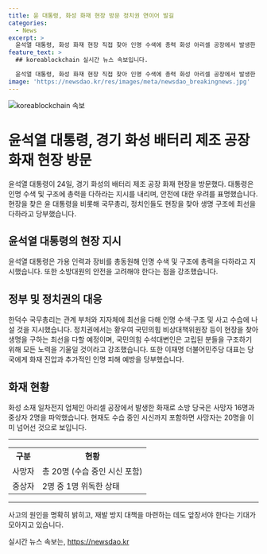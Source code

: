 ```yaml
---
title: 윤 대통령, 화성 화재 현장 방문 정치권 연이어 발길
categories:
  - News
excerpt: >
  윤석열 대통령, 화성 화재 현장 직접 찾아 인명 수색에 총력 화성 아리셀 공장에서 발생한 화재로 인해 윤석열 대통령이 경기 화성 화재 현장을 찾고 총동원해 인명수색에 총력을 다하라고 지시함. 관계부처 및 지자체는 최선을 다하도록 지시하고, 정치권에서도 관련자가 현장을 찾을 예정이며, 국민의 안전에 최선을 다하는 것을 당부하고 있음. 사망자는 이미 20명을 넘어섰으며, 중상자 중 위독한 상태도 보고되고 있음.
feature_text: >
  ## koreablockchain 실시간 뉴스 속보입니다.

  윤석열 대통령, 화성 화재 현장 직접 찾아 인명 수색에 총력 화성 아리셀 공장에서 발생한 화재로 인해 윤석열 대통령이 경기 화성 화재 현장을 찾고 총동원해 인명수색에 총력을 다하라고 지시함. 관계부처 및 지자체는 최선을 다하도록 지시하고, 정치권에서도 관련자가 현장을 찾을 예정이며, 국민의 안전에 최선을 다하는 것을 당부하고 있음. 사망자는 이미 20명을 넘어섰으며, 중상자 중 위독한 상태도 보고되고 있음.
image: 'https://newsdao.kr/res/images/meta/newsdao_breakingnews.jpg'
---
```


<p><img src="https://newsdao.kr/res/images/meta/newsdao_breakingnews.jpg" alt="koreablockchain 속보" /></p>

<h1>윤석열 대통령, 경기 화성 배터리 제조 공장 화재 현장 방문</h1>

<p data-ke-size="size16">윤석열 대통령이 24일, 경기 화성의 배터리 제조 공장 화재 현장을 방문했다. 대통령은 인명 수색 및 구조에 총력을 다하라는 지시를 내리며, 안전에 대한 우려를 표명했습니다. 현장을 찾은 윤 대통령을 비롯해 국무총리, 정치인들도 현장을 찾아 생명 구조에 최선을 다하라고 당부했습니다.</p>

<h2 data-ke-size="size26">윤석열 대통령의 현장 지시</h2>

<p data-ke-size="size16">윤석열 대통령은 가용 인력과 장비를 총동원해 인명 수색 및 구조에 총력을 다하라고 지시했습니다. 또한 소방대원의 안전을 고려해야 한다는 점을 강조했습니다.</p>

<h2 data-ke-size="size26">정부 및 정치권의 대응</h2>

<p data-ke-size="size16">한덕수 국무총리는 관계 부처와 지자체에 최선을 다해 인명 수색·구조 및 사고 수습에 나설 것을 지시했습니다. 정치권에서는 황우여 국민의힘 비상대책위원장 등이 현장을 찾아 생명을 구하는 최선을 다할 예정이며, 국민의힘 수석대변인은 고립된 분들을 구조하기 위해 모든 노력을 기울일 것이라고 강조했습니다. 또한 이재명 더불어민주당 대표는 당국에게 화재 진압과 추가적인 인명 피해 예방을 당부했습니다.</p>

<h2 data-ke-size="size26">화재 현황</h2>

<p data-ke-size="size16">화성 소재 일차전지 업체인 아리셀 공장에서 발생한 화재로 소방 당국은 사망자 16명과 중상자 2명을 파악했습니다. 현재도 수습 중인 시신까지 포함하면 사망자는 20명을 이미 넘어선 것으로 보입니다.</p>

<hr>

<table>
  <tr>
    <th>구분</th>
    <th>현황</th>
  </tr>
  <tr>
    <td>사망자</td>
    <td>총 20명 (수습 중인 시신 포함)</td>
  </tr>
  <tr>
    <td>중상자</td>
    <td>2명 중 1명 위독한 상태</td>
  </tr>
</table>

<hr>

<p data-ke-size="size16">사고의 원인을 명확히 밝히고, 재발 방지 대책을 마련하는 데도 앞장서야 한다는 기대가 모아지고 있습니다.</p>
실시간 뉴스 속보는, <a href="https://newsdao.kr" rel="dofollow">https://newsdao.kr</a>


